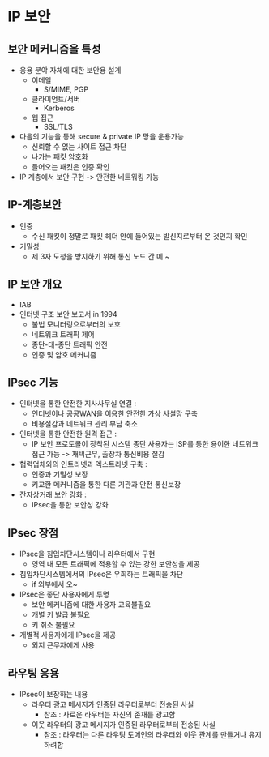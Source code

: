 # IP 보안
## 보안 메커니즘을 특성
- 응용 분야 자체에 대한 보안용 설계
    - 이메일
        - S/MIME, PGP
    - 클라이언트/서버
        - Kerberos
    - 웹 접근
        - SSL/TLS
- 다음의 기능을 통해 secure & private IP 망을 운용가능
    - 신뢰할 수 없는 사이트 접근 차단
    - 나가는 패킷 암호화
    - 들어오는 패킷은 인증 확인
- IP 계층에서 보안 구현 -> 안전한 네트워킹 가능

## IP-계층보안
- 인증
    - 수신 패킷이 정말로 패킷 헤더 안에 들어있는 발신지로부터 온 것인지 확인
- 기밀성
    - 제 3자 도청을 방지하기 위해 통신 노드 간 메 ~

## IP 보안 개요
- IAB
- 인터넷 구조 보안 보고서 in 1994
    - 불법 모니터링으로부터의 보호
    - 네트워크 트래픽 제어
    - 종단-대-종단 트래픽 안전
    - 인증 및 암호 메커니즘

## IPsec 기능
- 인터넷을 통한 안전한 지사사무실 연결 :
    - 인터넷이나 공공WAN을 이용한 안전한 가상 사설망 구축
    - 비용절감과 네트워크 관리 부담 축소
- 인터넷을 통한 안전한 원격 접근 :
    - IP 보안 프로토콜이 장착된 시스템 종단 사용자는 ISP를 통한 용이한 네트워크 접근 가능 -> 재택근무, 출장차 통신비용 절감
- 협력업체와의 인트라넷과 엑스트라넷 구축 :
    - 인증과 기밀성 보장
    - 키교환 메커니즘을 통한 다른 기관과 안전 통신보장
- 잔자상거래 보안 강화 :
    - IPsec을 통한 보안성 강화

## IPsec 장점
- IPsec을 침입차단시스템이나 라우터에서 구현
    - 영역 내 모든 트래픽에 적용할 수 있는 강한 보안성을 제공
- 침입차단시스템에서의 IPsec은 우회하는 트래픽을 차단
    - if 외부에서 오~
- IPsec은 종단 사용자에게 투명
    - 보안 메커니즘에 대한 사용자 교육불필요
    - 개별 키 발급 불필요
    - 키 취소 불필요
- 개별적 사용자에게 IPsec을 제공
    - 외지 근무자에게 사용

## 라우팅 응용
- IPsec이 보장하는 내용
    - 라우터 광고 메시지가 인증된 라우터로부터 전송된 사실
        - 참조 : 사로운 라우터는 자신의 존재를 광고함
    - 이웃 라우터의 광고 메시지가 인증된 라우터로부터 전송된 사실
        - 참조 : 라우터는 다른 라우팅 도메인의 라우터와 이웃 관계를 만들거나 유지하려함

